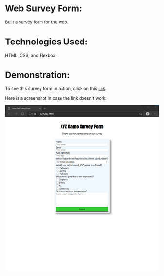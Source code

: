 # Web Survey Form:
Built a survey form for the web.

# Technologies Used:
HTML, CSS, and Flexbox.

# Demonstration:

To see this survey form in action, click on this [link](https://ma86.github.io/WebSurveyForm/).

Here is a screenshot in case the link doesn't work:

![Survey Form](screenshot1.png)

